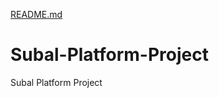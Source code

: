 [README.md](https://github.com/ABDULMAGEED1/Subal-Platform-Project/files/8550103/README.md)
# Subal-Platform-Project
Subal Platform Project
